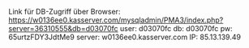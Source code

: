 Link für DB-Zugriff über Browser: https://w0136ee0.kasserver.com/mysqladmin/PMA3/index.php?server=36310555&db=d03070fc
    user:   d03070fc
    db:     d03070fc
    pw:     65urtzFDY3JdtMe9
    server: w0136ee0.kasserver.com
    IP:     85.13.139.49
